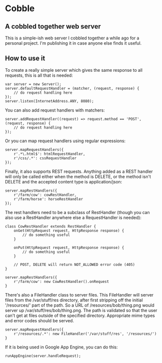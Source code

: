 Cobble
======

A cobbled together web server
----------------------------

This is a simple-ish web server I cobbled together a while ago for a
personal project. I'm publishing it in case anyone else finds it useful.

How to use it
-------------

To create a really simple server which gives the same response to all requests, this
is all that is needed:

    var server = new Server();
    server.defaultRequestHandler = (matcher, (request, response) {
        // do request handling here
    });
    server.listen(InternetAddress.ANY, 8080);

You can also add request handlers with matchers:

    server.addRequestHandler((request) => request.method == 'POST', (request, response) {
        // do request handling here
    });

Or you can map request handlers using regular expressions:

    server.mapRequestHandlers({
        r'.*\.html$': htmlRequestHandler,
        r'/css/.*': cssRequestHandler
    });

Finally, it also supports REST requests. Anything added as a REST handler will only be
called either when the method is DELETE, or the method isn't DELETE and the
accepted content type is application/json:

    server.mapRestHandlers({
        r'/farm/cow': cowRestHandler,
        r'/farm/horse': horseRestHandler
    });

The rest handlers need to be a subclass of RestHandler (though you can also use a RestHandler
anywhere else a RequestHandler is needed):

    class CowRestHandler extends RestHandler {
        onGet(HttpRequest request, HttpResponse response) {
            // do something useful
        }

        onPut(HttpRequest request, HttpResponse response) {
            // do something useful
        }

        // POST, DELETE will return NOT_ALLOWED error code (405)
    }

    server.mapRestHandlers({
        r'/farm/cow': new CowRestHandler().onRequest
    }

There's also a FileHandler class to server files. This FileHandler will server files
from the /var/stuff/res directory, after first stripping off the initial '/resources/' part
of the path. So a URL of /resources/bob/thing.png would server up /var/stuff/res/bob/thing.png.
The path is validated so that the user can't get at files outside of the specified directory.
Appropriate mime types and error codes should be served.

    server.mapRequestHandlers({
        r'/resources/.*': new FileHandler('/var/stuff/res', '/resources/')
    }

If it is being used in Google App Engine, you can do this:

    runAppEngine(server.handleRequest);
